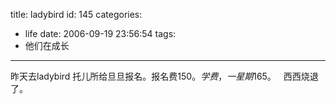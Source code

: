 title: ladybird
id: 145
categories:
  - life
date: 2006-09-19 23:56:54
tags:
  - 他们在成长
---

昨天去ladybird 托儿所给旦旦报名。报名费$150。
学费，一星期$165。
 
西西烧退了。
 
 